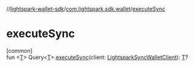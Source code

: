 //[lightspark-wallet-sdk](../../index.md)/[com.lightspark.sdk.wallet](index.md)/[executeSync](execute-sync.md)

# executeSync

[common]\
fun &lt;[T](execute-sync.md)&gt; Query&lt;[T](execute-sync.md)&gt;.[executeSync](execute-sync.md)(client: [LightsparkSyncWalletClient](-lightspark-sync-wallet-client/index.md)): [T](execute-sync.md)?
